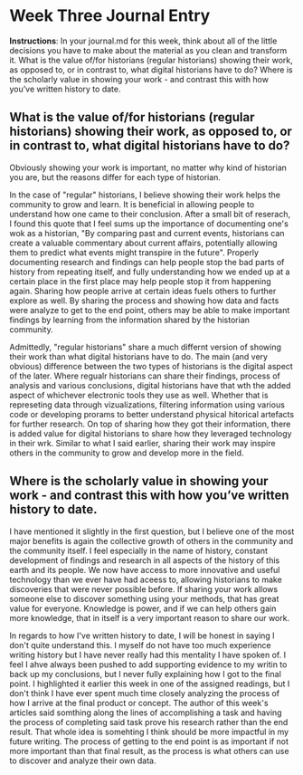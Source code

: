 # Week Three Journal Entry

**Instructions**: In your journal.md for this week, think about all of the little decisions you have to make about the material as you clean and transform it. What is the value of/for historians (regular historians) showing their work, as opposed to, or in contrast to, what digital historians have to do? Where is the scholarly value in showing your work - and contrast this with how you’ve written history to date.

## What is the value of/for historians (regular historians) showing their work, as opposed to, or in contrast to, what digital historians have to do?

Obviously showing your work is important, no matter why kind of historian you are, but the reasons differ for each type of historian. 

In the case of "regular" historians, I believe showing their work helps the community to grow and learn. It is beneficial in allowing people to understand how one came to their conclusion. After a small bit of reserach, I found this quote that I feel sums up the importance of documenting one's wok as a historian, "By comparing past and current events, historians can create a valuable commentary about current affairs, potentially allowing them to predict what events might transpire in the future". Properly documenting research and findings can help people stop the bad parts of history from repeating itself, and fully understanding how we ended up at a certain place in the first place may help people stop it from happening again. Sharing how people arrive at certain ideas fuels others to further explore as well. By sharing the process and showing how data and facts were analyze to get to the end point, others may be able to make important findings by learning from the information shared by the historian community. 

Admittedly, "regular historians" share a much differnt version of showing their work than what digital historians have to do. The main (and very obvious) difference between the two types of historians is the digital aspect of the later. Where regualr historians can share their findings, process of analysis and various conclusions, digital historians have that wth the added aspect of whichever electronic tools they use as well. Whether that is represeting data through vizualizations, filtering information using various code or developing prorams to better understand physical hitorical artefacts for further research. On top of sharing how they got their information, there is added value for digital historians to share how they leveraged technology in their wrk. Similar to what I said earlier, sharing their 
work may inspire others in the community to grow and develop more in the field.

## Where is the scholarly value in showing your work - and contrast this with how you’ve written history to date.

I have mentioned it slightly in the first question, but I believe one of the most major benefits is again the collective growth of others in the community and the community itself. I feel especially in the name of history, constant development of findings and research in all aspects of the history of this earth and its people. We now have access to more innovative and useful technology than we ever have had aceess to, allowing historians to make discoveries that were never possible before. If sharing your work allows someone else to discover something using your methods, that has great value for everyone. Knowledge is power, and if we can help others gain more knowledge, that in itself is a very important reason to share our work.

In regards to how I've written history to date, I will be honest in saying I don't quite understand this. I myself do not have too much experience writing history but I have never really had this mentality I have spoken of. I feel I ahve always been pushed to add supporting evidence to my writin to back up my conclusions, but I never fully explaining how I got to the final point. I highlighted it earlier this week in one of the assigned readings, but I don't think I have ever spent much time closely analyzing the process of how I arrive at the final product or concept. The author of this week's articles said somthing along the lines of accomplishing a task and having the process of completing said task prove his research rather than the end result. That whole idea is somehting I think should be more impactful in my future writing. The process of getting to the end point is as important if not more important than that final result, as the process is what others can use to discover and analyze their own data.

